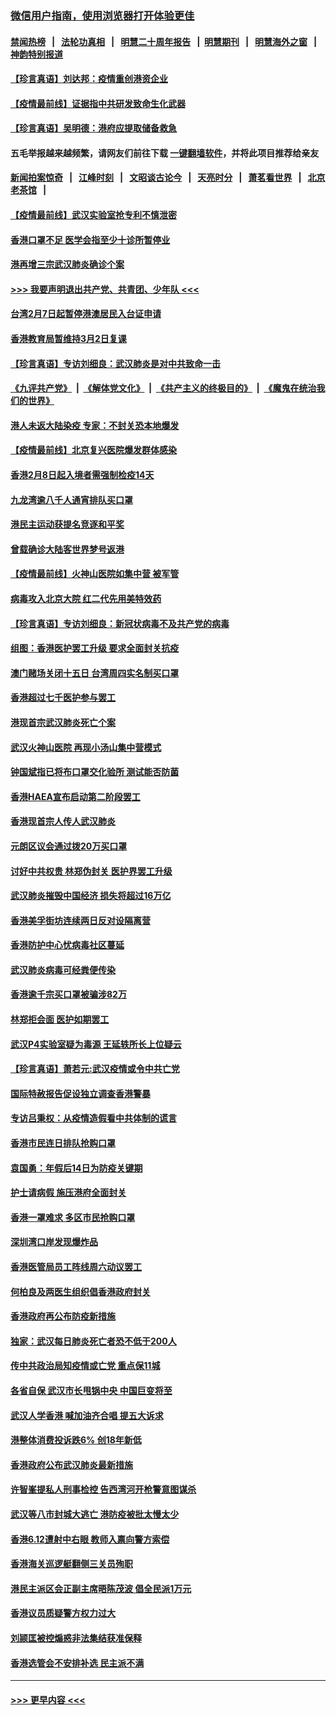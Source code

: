 ### [微信用户指南，使用浏览器打开体验更佳](https://github.com/gfw-breaker/banned-news1/blob/master/indexes/wechat-guide.md?t=0)
#### [禁闻热榜](热点新闻.md?t=0)  &nbsp;&nbsp;|&nbsp;&nbsp; [法轮功真相](https://github.com/gfw-breaker/truth/blob/master/README.md?t=0) &nbsp;&nbsp;|&nbsp;&nbsp; [明慧二十周年报告](https://github.com/gfw-breaker/mh-reports/blob/master/README.md?t=0) &nbsp;&nbsp;|&nbsp;&nbsp;[明慧期刊](https://github.com/gfw-breaker/mh-qikan) &nbsp;&nbsp;|&nbsp;&nbsp; [明慧海外之窗](https://github.com/gfw-breaker/mh-news/blob/master/README.md?t=0) &nbsp;&nbsp;|&nbsp;&nbsp; [神韵特别报道](https://github.com/gfw-breaker/mh-news/blob/master/shenyun.md?t=0)
#### [【珍言真语】刘达邦：疫情重创港资企业](../pages/nsc415/n11854274.md?t=02090322) 
#### [【疫情最前线】证据指中共研发致命生化武器](../pages/nsc415/n11853087.md?t=02090322) 
#### [【珍言真语】吴明德：港府应提取储备救急](../pages/nsc415/n11852734.md?t=02090322) 
#### 五毛举报越来越频繁，请网友们前往下载 [一键翻墙软件](https://github.com/gfw-breaker/ssr-accounts)，并将此项目推荐给亲友
#### [新闻拍案惊奇](https://github.com/gfw-breaker/banned-news1/blob/master/pages/link4.md) &nbsp;&nbsp;|&nbsp;&nbsp; [江峰时刻](https://github.com/gfw-breaker/banned-news1/blob/master/pages/link4.md) &nbsp;&nbsp;|&nbsp;&nbsp; [文昭谈古论今](https://github.com/gfw-breaker/banned-news1/blob/master/pages/link4.md) &nbsp;&nbsp;|&nbsp;&nbsp; [天亮时分](https://github.com/gfw-breaker/banned-news1/blob/master/pages/link4.md) &nbsp;&nbsp;|&nbsp;&nbsp; [萧茗看世界](https://github.com/gfw-breaker/banned-news1/blob/master/pages/link4.md) &nbsp;&nbsp;|&nbsp;&nbsp; [北京老茶馆](https://github.com/gfw-breaker/banned-news1/blob/master/pages/link4.md) &nbsp;&nbsp;|&nbsp;&nbsp; 
#### [【疫情最前线】武汉实验室抢专利不慎泄密](../pages/nsc415/n11850310.md?t=02090322) 
#### [香港口罩不足 医学会指至少十诊所暂停业](../pages/nsc415/n11850301.md?t=02090322) 
#### [港再增三宗武汉肺炎确诊个案](../pages/nsc415/n11850328.md?t=02090322) 
#### [>>> 我要声明退出共产党、共青团、少年队 <<<](https://github.com/begood0513/goodnews/blob/master/quit/letter.md) 
#### [台湾2月7日起暂停港澳居民入台证申请](../pages/nsc415/n11850304.md?t=02090322) 
#### [香港教育局暂维持3月2日复课](../pages/nsc415/n11850260.md?t=02090322) 
#### [【珍言真语】专访刘细良：武汉肺炎是对中共致命一击](../pages/nsc415/n11849934.md?t=02090322) 
#### [《九评共产党》](https://github.com/begood0513/9ping.md/blob/master/README.md) &nbsp;|&nbsp; [《解体党文化》](../../../../jtdwh.md/blob/master/README.md)  &nbsp;|&nbsp; [《共产主义的终极目的》](../../../../gczydzjmd.md/blob/master/README.md) &nbsp;|&nbsp; [《魔鬼在统治我们的世界》](../../../../mgztzwmdsj.md/blob/master/README.md) 
#### [港人未返大陆染疫 专家：不封关恐本地爆发](../pages/nsc415/n11848021.md?t=02090322) 
#### [【疫情最前线】北京复兴医院爆发群体感染](../pages/nsc415/n11847626.md?t=02090322) 
#### [香港2月8日起入境者需强制检疫14天](../pages/nsc415/n11847658.md?t=02090322) 
#### [九龙湾逾八千人通宵排队买口罩](../pages/nsc415/n11847647.md?t=02090322) 
#### [港民主运动获提名竞逐和平奖](../pages/nsc415/n11847633.md?t=02090322) 
#### [曾载确诊大陆客世界梦号返港](../pages/nsc415/n11847608.md?t=02090322) 
#### [【疫情最前线】火神山医院如集中营 被军管](../pages/nsc415/n11847524.md?t=02090322) 
#### [病毒攻入北京大院 红二代先用美特效药](../pages/nsc415/n11847427.md?t=02090322) 
#### [【珍言真语】专访刘细良：新冠状病毒不及共产党的病毒](../pages/nsc415/n11847164.md?t=02090322) 
#### [组图：香港医护罢工升级 要求全面封关抗疫](../pages/nsc415/n11844107.md?t=02090322) 
#### [澳门赌场关闭十五日 台湾周四实名制买口罩](../pages/nsc415/n11845083.md?t=02090322) 
#### [香港超过七千医护参与罢工](../pages/nsc415/n11845051.md?t=02090322) 
#### [港现首宗武汉肺炎死亡个案](../pages/nsc415/n11844998.md?t=02090322) 
#### [武汉火神山医院 再现小汤山集中营模式](../pages/nsc415/n11844763.md?t=02090322) 
#### [钟国斌指已将布口罩交化验所 测试能否防菌](../pages/nsc415/n11842783.md?t=02090322) 
#### [香港HAEA宣布启动第二阶段罢工](../pages/nsc415/n11842723.md?t=02090322) 
#### [香港现首宗人传人武汉肺炎](../pages/nsc415/n11842766.md?t=02090322) 
#### [元朗区议会通过拨20万买口罩](../pages/nsc415/n11842754.md?t=02090322) 
#### [讨好中共权贵 林郑伪封关 医护界罢工升级](../pages/nsc415/n11842359.md?t=02090322) 
#### [武汉肺炎摧毁中国经济 损失将超过16万亿](../pages/nsc415/n11839723.md?t=02090322) 
#### [香港美孚街坊连续两日反对设隔离营](../pages/nsc415/n11839962.md?t=02090322) 
#### [香港防护中心忧病毒社区蔓延](../pages/nsc415/n11839933.md?t=02090322) 
#### [武汉肺炎病毒可经粪便传染](../pages/nsc415/n11839939.md?t=02090322) 
#### [香港逾千宗买口罩被骗涉82万](../pages/nsc415/n11839914.md?t=02090322) 
#### [林郑拒会面 医护如期罢工](../pages/nsc415/n11839892.md?t=02090322) 
#### [武汉P4实验室疑为毒源 王延轶所长上位疑云](../pages/nsc415/n11835543.md?t=02090322) 
#### [【珍言真语】萧若元:武汉疫情或令中共亡党](../pages/nsc415/n11829394.md?t=02090322) 
#### [国际特赦报告促设独立调查香港警暴](../pages/nsc415/n11833845.md?t=02090322) 
#### [专访吕秉权：从疫情造假看中共体制的谎言](../pages/nsc415/n11833813.md?t=02090322) 
#### [香港市民连日排队抢购口罩](../pages/nsc415/n11833794.md?t=02090322) 
#### [袁国勇：年假后14日为防疫关键期](../pages/nsc415/n11831088.md?t=02090322) 
#### [护士请病假 施压港府全面封关](../pages/nsc415/n11831030.md?t=02090322) 
#### [香港一罩难求 多区市民抢购口罩](../pages/nsc415/n11831002.md?t=02090322) 
#### [深圳湾口岸发现爆炸品](../pages/nsc415/n11828802.md?t=02090322) 
#### [香港医管局员工阵线周六动议罢工](../pages/nsc415/n11828762.md?t=02090322) 
#### [何柏良及两医生组织倡香港政府封关](../pages/nsc415/n11828749.md?t=02090322) 
#### [香港政府再公布防疫新措施](../pages/nsc415/n11828716.md?t=02090322) 
#### [独家：武汉每日肺炎死亡者恐不低于200人](../pages/nsc415/n11828240.md?t=02090322) 
#### [传中共政治局知疫情或亡党 重点保11城](../pages/nsc415/n11828145.md?t=02090322) 
#### [各省自保 武汉市长甩锅中央 中国巨变将至](../pages/nsc415/n11828021.md?t=02090322) 
#### [武汉人学香港 喊加油齐合唱 提五大诉求](../pages/nsc415/n11827046.md?t=02090322) 
#### [港整体消费投诉跌6% 创18年新低](../pages/nsc415/n11817280.md?t=02090322) 
#### [香港政府公布武汉肺炎最新措施](../pages/nsc415/n11817152.md?t=02090322) 
#### [许智峯提私人刑事检控 告西湾河开枪警意图谋杀](../pages/nsc415/n11817132.md?t=02090322) 
#### [武汉等八市封城大逃亡 港防疫被批太慢太少](../pages/nsc415/n11817058.md?t=02090322) 
#### [香港6.12遭射中右眼 教师入禀向警方索偿](../pages/nsc415/n11814678.md?t=02090322) 
#### [香港海关巡逻艇翻侧三关员殉职](../pages/nsc415/n11814604.md?t=02090322) 
#### [港民主派区会正副主席晤陈茂波 倡全民派1万元](../pages/nsc415/n11814582.md?t=02090322) 
#### [香港议员质疑警方权力过大](../pages/nsc415/n11814560.md?t=02090322) 
#### [刘颕匡被控煽惑非法集结获准保释](../pages/nsc415/n11811727.md?t=02090322) 
#### [香港选管会不安排补选 民主派不满](../pages/nsc415/n11811691.md?t=02090322) 

----
#### [ >>> 更早内容 <<< ](../indexes/nsc415-earlier.md)
